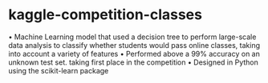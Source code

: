 # kaggle-competition-classes

•	Machine Learning model that used a decision tree to perform large-scale data analysis to classify whether students would pass online classes, taking into account a variety of features
•	Performed above a 99% accuracy on an unknown test set. taking first place in the competition
•	Designed in Python using the scikit-learn package

